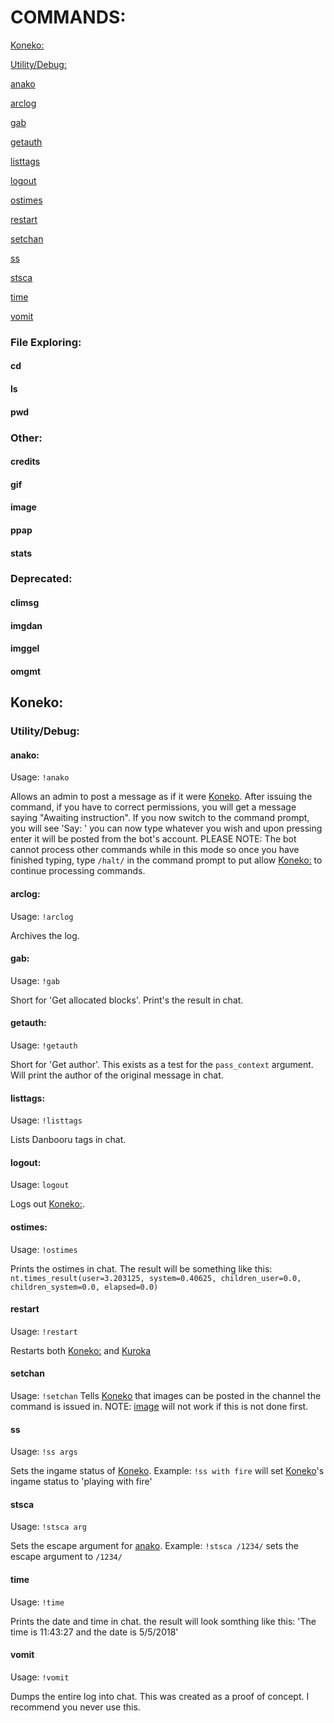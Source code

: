 # COMMANDS:

[Koneko:](#koneko)

[Utility/Debug:](#utilitydebug)

[anako](#anako)

[arclog](#arclog)

[gab](#gab)

[getauth](#getauth)

[listtags](#listtags)

[logout](#logout)

[ostimes](#ostimes)

[restart](#restart)

[setchan](#setchan)

[ss](#ss)

[stsca](#stsca)

[time](#time)

[vomit](#vomit)



### File Exploring:

#### cd
#### ls
#### pwd

### Other:
#### credits
#### gif
#### image
#### ppap
#### stats

### Deprecated:
#### climsg
#### imgdan
#### imggel
#### omgmt




## Koneko:

### Utility/Debug:

#### anako:
Usage: ```!anako```

Allows an admin to post a message as if it were [Koneko](#koneko). After issuing the command, if you have to correct permissions, you will get a message saying "Awaiting instruction". If you now switch to the command prompt, you will see 'Say: ' you can now type whatever you wish and upon pressing enter it will be posted from the bot's account. PLEASE NOTE: The bot cannot process other commands while in this mode so once you have finished typing, type ```/halt/``` in the command prompt to put allow [Koneko:](#koneko) to continue processing commands.

#### arclog:
Usage: ```!arclog```

Archives the log.

#### gab:
Usage: ```!gab```

Short for 'Get allocated blocks'. Print's the result in chat.

#### getauth:
Usage: ```!getauth```

Short for 'Get author'. This exists as a test for the ```pass_context``` argument. Will print the author of the original message in chat.

#### listtags:
Usage: ```!listtags```

Lists Danbooru tags in chat.

#### logout:
Usage: ```logout```

Logs out [Koneko:](#koneko).

#### ostimes:
Usage: ```!ostimes```

Prints the ostimes in chat. The result will be something like this:
```nt.times_result(user=3.203125, system=0.40625, children_user=0.0, children_system=0.0, elapsed=0.0)```

#### restart
Usage: ```!restart```

Restarts both [Koneko:](#koneko) and [Kuroka](#kuroka)

#### setchan
Usage: ```!setchan```
Tells [Koneko](#koneko) that images can be posted in the channel the command is issued in. NOTE: [image](#image) will not work if this is not done first.

#### ss
Usage: ```!ss args```

Sets the ingame status of [Koneko](#koneko). Example: ```!ss with fire``` will set [Koneko](#koneko)'s ingame status to 'playing with fire'


#### stsca
Usage: ```!stsca arg```

Sets the escape argument for [anako](#anako). Example: ```!stsca /1234/``` sets the escape argument to ```/1234/```

#### time
Usage: ```!time```

Prints the date and time in chat. the result will look somthing like this: 'The time is 11:43:27 and the date is 5/5/2018'

#### vomit
Usage: ```!vomit```

Dumps the entire log into chat. This was created as a proof of concept. I recommend you never use this.


